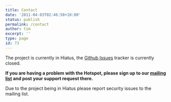 ```yaml
---
title: Contact
date: '2011-04-03T02:46:58+10:00'
status: publish
permalink: /contact
author: tim
excerpt: ''
type: page
id: 73
---
```

The project is currently in Hiatus, the [Github Issues](https://github.com/GraseHotspot/grase-www-portal/issues) tracker is currently closed.

**If you are having a problem with the Hotspot, please sign up to our [mailing list](/support/mailing-list/ "Mailing List") and post your support request there.**

Due to the project being in Hiatus please report security issues to the mailing list.